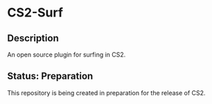# CS2-Surf
## Description
An open source plugin for surfing in CS2.

## Status: Preparation
This repository is being created in preparation for the release of CS2.